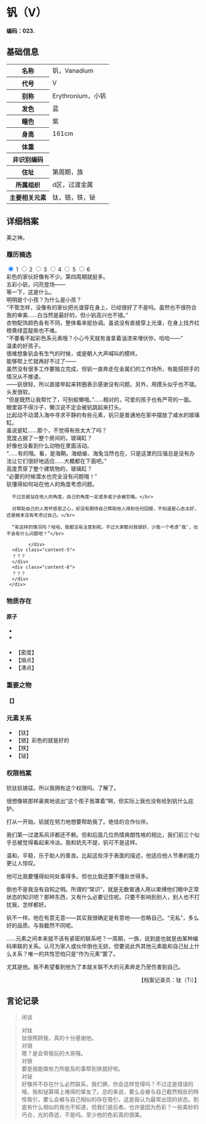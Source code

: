 # 钒（V）

**编码：023.**

## 基础信息

<table id="chara">
	<tr><th>名称</th><td>钒，Vanadium</td></tr>
  <tr><th>代号</th><td>V</td></tr>
  <tr><th>别称</th><td>Erythronium，小钒</td></tr>
  <tr><th>发色</th><td>蓝</td></tr>
  <tr><th>瞳色</th><td>紫</td></tr>
  <tr><th>身高</th><td>161cm</td></tr>
  <tr><th>体重</th><td></td></tr>
  <tr><th>非识别编码</th><td></td></tr>
  <tr><th>住址</th><td>第周期，族</td></tr>
  <tr><th>所属组织</th><td>d区，过渡金属</td></tr>
  <tr><th>主要相关元素</th><td>钛，铬，铁，铋</td></tr>
</table>

## 详细档案

美之神。

### 履历摘选

<section class="tabs">
	        <input id="tab-1" type="radio" name="radio-set" class="tab-selector-1" checked="checked" />
		    <label for="tab-1" class="tab-label-1">1</label>
	        <input id="tab-2" type="radio" name="radio-set" class="tab-selector-2" />
		    <label for="tab-2" class="tab-label-2">2</label>
	        <input id="tab-3" type="radio" name="radio-set" class="tab-selector-3" />
		    <label for="tab-3" class="tab-label-3">3</label>
	        <input id="tab-4" type="radio" name="radio-set" class="tab-selector-4" />
		    <label for="tab-4" class="tab-label-4">4</label>
          <input id="tab-5" type="radio" name="radio-set" class="tab-selector-5" />
        <label for="tab-5" class="tab-label-5">5</label>
          <input id="tab-6" type="radio" name="radio-set" class="tab-selector-6" />
        <label for="tab-6" class="tab-label-6">6</label>
 <div class="clear-shadow"></div>
	<div class="content">
			<div class="content-1">
      彩色的家伙好像有不少。第四周期就挺多。</br>
      五彩小钒，闪亮登场——</br>
      等一下，这是什么。</br>
      明明是个小孩？为什么是小孩？</br>
      “不管怎样，没像有的家伙把光谱穿在身上，已经很好了不是吗。虽然也不很符合我的审美……白当然是最好的，但小钒高兴也不错。”</br>
      衣物配饰颜色各有不同，整体看来挺协调。虽说没有直接穿上光谱，在身上找齐红橙黄绿蓝靛紫也不难。</br>
      “不要看不起彩色系元素哦？小心今天就有谁拿着油漆来埋伏你，哈哈——”
	  	</div>
  	  <div class="content-2">
      温柔的好孩子。</br>
			很难想象钒会有生气的时候，或是朝人大声喊叫的模样。</br>
      能够帮上忙就再好不过了——</br>
      虽然没有很多工作要独立完成，但钒一直奔走在金属们的工作场所，有能搭把手的情况从不推诿。</br>
      ——钒很轻，所以直接举起来转圈表示感谢没有问题。另外，用摸头似乎也不错。头发很软。</br>
      “但是既然让我帮忙了，可别偷懒哦。”……相对的，可爱的孩子也有严苛的一面。眼里容不得沙子，懒汉说不定会被钒跳起来打头。</br>
			</div>
			<div class="content-3">
      比起动不动潜入海中寻求平静的有些元素，钒只是普通地在家中摆放了咸水的玻璃缸。</br>
      虽说是缸……那个，不觉得有些太大了吗？</br>
      宽度占据了一整个房间的，玻璃缸？</br>
      好像也没看到什么动物在里面活动。</br>
      “……有的哦。看，是海鞘。海蛞蝓、海兔当然也在，只是这里的压强总是没有办法让它们很好地适应……大概都在下面吧。”</br>
      高度贯穿了整个建筑物的，玻璃缸？</br>
      “必要的时候潜水也完全没有问题哦！”
		  </div>
			<div class="content-4">
      钒懂得如何站在他人的角度考虑问题。</br>

      不过总是站在他人的角度，自己的角度一定或多或少会被忽略。</br>

      对帮助自己的人常怀感恩之心，却没有期待自己帮助他人得到任何回报，不知道是心态太好，还是根本没有考虑过自己。</br>

      “有这样的情况吗？哈哈，我都没有注意到呢。不过大家都对我很好，少我一个考虑‘我’，也不会有什么问题吧？”</br>

			</div>
      <div class="content-5">
      ？？？
      </div>
      <div class="content-6">
      ？？？
      </div>
	 </div>     
</section>

### 物质存在

#### 原子

-
-

####


- 【密度】
- 【熔点】
- 【沸点】

### 重要之物

#### 【】

### 元素关系

- 【钛】
- 【铬】彩色的就是好的
- 【铁】
- 【铋】

### 权限档案

钪钛钒铬锰，所以我拥有这个权限吗。了解了。

很想像铁那样豪爽地说出“这个孩子我罩着”啊，但实际上我也没有给到钒什么庇护。

打从一开始，钒就在努力地想要帮助我了。绝佳的合作伙伴。

我们第一过渡系风评都还不赖。但和后面几位热情爽朗性格的相比，我们前三个似乎总被觉得看起来冷淡。我和钪先不提，钒可不是这样。

温和，平稳，乐于助人的善良。比起这些浮于表面的描述，他适应他人节奏的能力更让人惊叹。

他可比我要懂得如何处事得多。但也比我还要不懂处世得多。

倒也不是我没有自知之明。所谓的“常识”，就是无数普通人用以束缚他们眼中正常状态的知识吧？那种东西，又有什么必要记住呢。只要不影响到别人，别人也不打扰我，怎样都好。

钒不一样。他在有意无意——其实我很确定是有意地——忽略自己。“无私”，多么好的品质。与我截然不同呢。

……元素之间本来就不该有紧密的联系吧？一周期，一族，说到底也就是由某种编码串联的关系。认可为家人或伙伴倒也无妨，但要说此外其他元素能和自己扯上什么关系？唯一的共性恐怕只是“作为元素”罢了。

尤其是他。我不希望看到他为了本就关联不大的元素奔走乃至伤害到自己。

<p align="right">【档案记录员：钛（Ti）】</p>

## 言论记录

>闲谈  

>对钛  
钛很照顾我，真的十分感谢他。  
对铬  
嗯？是会带我玩的大哥哦。  
对铁  
要是我能做些力所能及的事帮到铁就好啦。  
对铋  
好像并不存在什么必然联系，我们俩，你会这样觉得吗？不过这是错误的哦，我和铋算得上难得的挚友了。总的来说，要么会被与自己截然相反的特性吸引，要么会被与自己相似的存在吸引，这是我认为最常出现的状态。到底有什么相似的我也不知道，但我们是后者。也许是因为色彩？一些美妙的巧合，光的奇迹，不是吗。至少他的色彩真的很美。  

